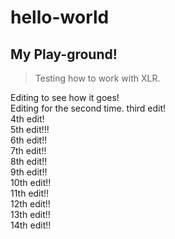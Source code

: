 # hello-world
## My Play-ground!

> Testing how to work with XLR.

Editing to see how it goes!  
Editing for the second time.
third edit!  
4th edit!  
5th edit!!!  
6th edit!!  
7th edit!!  
8th edit!!  
9th edit!!  
10th edit!!  
11th edit!!  
12th edit!!  
13th edit!!  
14th edit!!
